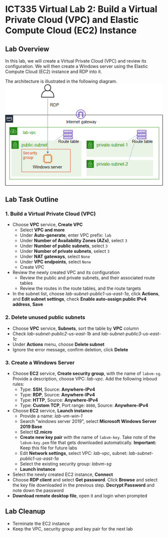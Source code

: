 # ICT335 Virtual Lab 2: Build a Virtual Private Cloud (VPC) and Elastic Compute Cloud (EC2) Instance

## Lab Overview
In this lab, we will create a Virtual Private Cloud (VPC) and review its configuration. We will then create a Windows server using the Elastic Compute Cloud (EC2) instance and RDP into it.

The architecture is illustrated in the following diagram.  
![](images/Lab2-Arch.png)

## Lab Task Outline
### 1. Build a Virtual Private Cloud (VPC)
- Choose __VPC__ service, __Create VPC__
  - Select __VPC and more__
  - Under __Auto-generate__, enter VPC prefix: `lab`
  - Under __Number of Availability Zones (AZs)__, select `3`
  - Under __Number of public subnets__, select `3`
  - Under __Number of private subnets__, select `3`
  - Under __NAT gateways__, select `None`
  - Under __VPC endpoints__, select `None`
  - Create VPC
- Review the newly created VPC and its configuration
  - Review the public and private subnets, and their associated route tables
  - Review the routes in the route tables, and the route targets
- In the subnet list, choose *lab-subnet-public1-us-east-1a*, click __Actions__, and __Edit subnet settings__, check __Enable auto-assign public IPv4 address__, __Save__

### 2. Delete unused public subnets
- Choose __VPC__ service, __Subnets__, sort the table by __VPC__ column
- Check *lab-subnet-public2-us-east-1b* and *lab-subnet-public3-us-east-1c*
- Under __Actions__ menu, choose __Delete subnet__
- Ignore the error message, confirm deletion, click __Delete__

### 3. Create a Windows Server
- Choose __EC2__ service, __Create security group__, with the name of `labvm-sg`. Provide a description, choose VPC: *lab-vpc*. Add the following inboud rules:
  - Type: __SSH__, Source: __Anywhere-IPv4__
  - Type: __RDP__, Source: __Anywhere-IPv4__
  - Type: __HTTP__, Source: __Anywhere-IPv4__
  - Type: __Custom TCP__, Port range: `8080`, Source: __Anywhere-IPv4__
- Choose __EC2__ service, __Launch instance__
  - Provide a name: *lab-vm-win-1*
  - Search "windows server 2019", select __Microsoft Windows Server 2019 Base__
  - Select __t2.micro__
  - __Create new key pair__ with the name of `labvm-key`. Take note of the `labvm-key.pem` file that gets downloaded automatically. __Important:__ Keep this file for future labs
  - Edit __Network settings__, select VPC: *lab-vpc*, subnet: *lab-subnet-public1-us-east-1a*
  - Select the existing security group: *labvm-sg*
  - __Launch instance__
- Select the newly created EC2 instance, __Connect__
- Choose __RDP client__ and select __Get password__. Click __Browse__ and select the key file downloaded in the previous step. __Decrypt Password__ and note down the password
- __Download remote desktop file__, open it and login when prompted

## Lab Cleanup
- Terminate the EC2 instance
- Keep the VPC, security group and key pair for the next lab
